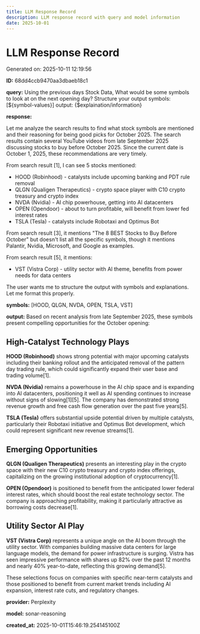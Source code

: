 ```yaml
---
title: LLM Response Record
description: LLM response record with query and model information
date: 2025-10-01
---
```


# LLM Response Record

Generated on: 2025-10-11 12:19:56

**ID:** 68dd4ccb9470aa3dbaeb18c1

**query:** Using the previous days Stock Data, What would be some symbols to look at on the next opening day?
Structure your output
symbols: [${symbol-values}]
output: {$explaination/information}

**response:**

<think>
Let me analyze the search results to find what stock symbols are mentioned and their reasoning for being good picks for October 2025. The search results contain several YouTube videos from late September 2025 discussing stocks to buy before October 2025. Since the current date is October 1, 2025, these recommendations are very timely.

From search result [1], I can see 5 stocks mentioned:
- HOOD (Robinhood) - catalysts include upcoming banking and PDT rule removal
- QLGN (Qualigen Therapeutics) - crypto space player with C10 crypto treasury and crypto index
- NVDA (Nvidia) - AI chip powerhouse, getting into AI datacenters
- OPEN (Opendoor) - about to turn profitable, will benefit from lower fed interest rates
- TSLA (Tesla) - catalysts include Robotaxi and Optimus Bot

From search result [3], it mentions "The 8 BEST Stocks to Buy Before October" but doesn't list all the specific symbols, though it mentions Palantir, Nvidia, Microsoft, and Google as examples.

From search result [5], it mentions:
- VST (Vistra Corp) - utility sector with AI theme, benefits from power needs for data centers

The user wants me to structure the output with symbols and explanations. Let me format this properly.
</think>

**symbols:** [HOOD, QLGN, NVDA, OPEN, TSLA, VST]

**output:** Based on recent analysis from late September 2025, these symbols present compelling opportunities for the October opening:

## **High-Catalyst Technology Plays**

**HOOD (Robinhood)** shows strong potential with major upcoming catalysts including their banking rollout and the anticipated removal of the pattern day trading rule, which could significantly expand their user base and trading volume[1].

**NVDA (Nvidia)** remains a powerhouse in the AI chip space and is expanding into AI datacenters, positioning it well as AI spending continues to increase without signs of slowing[1][5]. The company has demonstrated strong revenue growth and free cash flow generation over the past five years[5].

**TSLA (Tesla)** offers substantial upside potential driven by multiple catalysts, particularly their Robotaxi initiative and Optimus Bot development, which could represent significant new revenue streams[1].

## **Emerging Opportunities**

**QLGN (Qualigen Therapeutics)** presents an interesting play in the crypto space with their new C10 crypto treasury and crypto index offerings, capitalizing on the growing institutional adoption of cryptocurrency[1].

**OPEN (Opendoor)** is positioned to benefit from the anticipated lower federal interest rates, which should boost the real estate technology sector. The company is approaching profitability, making it particularly attractive as borrowing costs decrease[1].

## **Utility Sector AI Play**

**VST (Vistra Corp)** represents a unique angle on the AI boom through the utility sector. With companies building massive data centers for large language models, the demand for power infrastructure is surging. Vistra has seen impressive performance with shares up 82% over the past 12 months and nearly 40% year-to-date, reflecting this growing demand[5].

These selections focus on companies with specific near-term catalysts and those positioned to benefit from current market trends including AI expansion, interest rate cuts, and regulatory changes.

**provider:** Perplexity

**model:** sonar-reasoning

**created_at:** 2025-10-01T15:46:19.254145100Z

